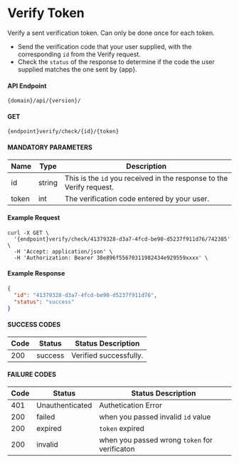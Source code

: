 # Verify Token

Verify a sent verification token. Can only be done once for each token.

- Send the verification code that your user supplied, with the corresponding `id` from the Verify request.
- Check the `status` of the response to determine if the code the user supplied matches the one sent by {app}.

#### API Endpoint

```
{domain}/api/{version}/
```

#### GET

```
{endpoint}verify/check/{id}/{token}
```

#### MANDATORY PARAMETERS

| Name  | Type   | Description                                                          |
| ----- | ------ | -------------------------------------------------------------------- |
| id    | string | This is the `id` you received in the response to the Verify request. |
| token | int    | The verification code entered by your user.                          |

#### Example Request

```curl
curl -X GET \
  '{endpoint}verify/check/41379328-d3a7-4fcd-be90-d5237f911d76/742385' \
  -H 'Accept: application/json' \
  -H 'Authorization: Bearer 38e896f55670311982434e929559xxxx' \
```

#### Example Response

```json
{
  "id": "41379328-d3a7-4fcd-be90-d5237f911d76",
  "status": "success"
}
```

#### SUCCESS CODES

| Code | Status  | Status Description     |
| ---- | ------- | ---------------------- |
| 200  | success | Verified successfully. |

#### FAILURE CODES

| Code | Status          | Status Description                            |
| ---- | --------------- | --------------------------------------------- |
| 401  | Unauthenticated | Authetication Error                           |
| 200  | failed          | when you passed invalid `id` value            |
| 200  | expired         | `token` expired                               |
| 200  | invalid         | when you passed wrong `token` for verificaton |
